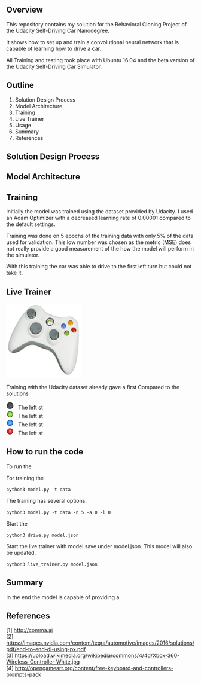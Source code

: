 Overview
--------

This repository contains my solution for the Behavioral Cloning
Project of the Udacity Self-Driving Car Nanodegree.

It shows how to set up and train a convolutional neural network
that is capable of learning how to drive a car.

All Training and testing took place with Ubuntu 16.04 and the
beta version of the Udacity Self-Driving Car Simulator.

Outline
-------

1. Solution Design Process
2. Model Architecture
3. Training
4. Live Trainer
5. Usage
6. Summary
7. References

Solution Design Process
-----------------------



Model Architecture
------------------


Training
--------

Initially the model was trained using the dataset provided by Udacity.
I used an Adam Optimizer with a decreased learning rate of 0.00001
compared to the default settings.

Training was done on 5 epochs of the training data with only 5% of the
data used for validation. This low number was chosen as the metric (MSE)
does not really provide a good measurement of the how the model will
perform in the simulator.

With this training the car was able to drive to the first left turn but
could not take it.

Live Trainer
------------

<img src="img/controller.jpg" width="200" height="200" /> <br />

Training with the Udacity dataset already gave a first
Compared to the solutions


<img src="img/360_Left_Stick.png" width="20" height="20" />
&nbsp;&nbsp;The left st <br />

<img src="img/360_A.png" width="20" height="20" />
&nbsp;&nbsp;The left st <br />

<img src="img/360_X.png" width="20" height="20" />
&nbsp;&nbsp;The left st <br />

<img src="img/360_B.png" width="20" height="20" />
&nbsp;&nbsp;The left st <br />


How to run the code
-------------------

To run the

For training the
```
python3 model.py -t data
```

The training has several options.
```
python3 model.py -t data -n 5 -a 0 -l 0
```

Start the
```
python3 drive.py model.json
```

Start the live trainer with model save under model.json. This model will
also be updated.
```
python3 live_trainer.py model.json
```

Summary
-------

In the end the model is capable of providing a

References
----------

[1] http://comma.ai <br />
[2] https://images.nvidia.com/content/tegra/automotive/images/2016/solutions/pdf/end-to-end-dl-using-px.pdf <br />
[3] https://upload.wikimedia.org/wikipedia/commons/4/4d/Xbox-360-Wireless-Controller-White.jpg <br />
[4] http://opengameart.org/content/free-keyboard-and-controllers-prompts-pack <br />